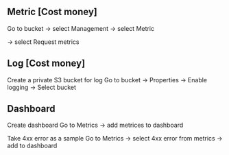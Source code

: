 

## Metric [Cost money]

Go to bucket -> select Management -> select Metric 

-> select Request metrics

## Log [Cost money]
Create a private S3 bucket for log
Go to bucket -> Properties -> Enable logging -> Select bucket


## Dashboard
Create dashboard
Go to Metrics -> add metrices to dashboard

Take 4xx error as a sample
Go to Metrics -> select 4xx error from metrics -> add to dashboard


